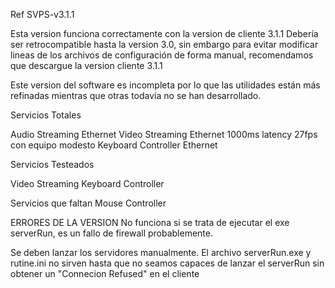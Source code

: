 Ref SVPS-v3.1.1

Esta version funciona correctamente con la version de cliente 3.1.1
Debería ser retrocompatible hasta la version 3.0, sin embargo para evitar 
modificar lineas de los archivos de configuración de forma manual, recomendamos
que descargue la version cliente 3.1.1

Este version del software es incompleta por lo que las utilidades están más refinadas mientras que otras todavía no se han desarrollado.

Servicios Totales

Audio Streaming Ethernet
Video Streaming Ethernet 1000ms latency 27fps con equipo modesto
Keyboard Controller Ethernet 

Servicios Testeados

Video Streaming
Keyboard Controller


Servicios que faltan
Mouse Controller


ERRORES DE LA VERSION
No funciona si se trata de ejecutar el exe serverRun, es un fallo de firewall probablemente.

Se deben lanzar los servidores manualmente.
El archivo serverRun.exe y rutine.ini no sirven hasta que no seamos capaces de
lanzar el serverRun sin obtener un "Connecion Refused" en el cliente
